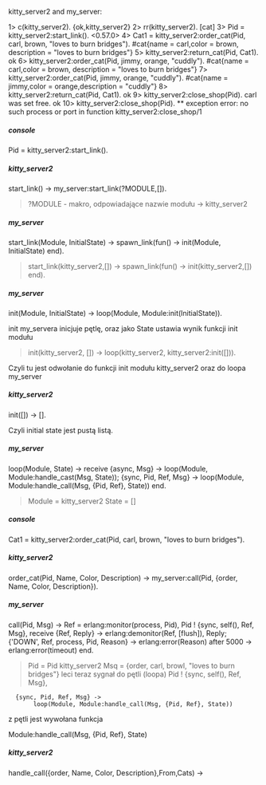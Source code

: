 kitty_server2 and my_server:


1> c(kitty_server2).
{ok,kitty_server2}
2> rr(kitty_server2).
[cat]
3> Pid = kitty_server2:start_link().
<0.57.0>
4> Cat1 = kitty_server2:order_cat(Pid, carl, brown, "loves to burn bridges").
#cat{name = carl,color = brown,
description = "loves to burn bridges"}
5> kitty_server2:return_cat(Pid, Cat1).
ok
6> kitty_server2:order_cat(Pid, jimmy, orange, "cuddly").
#cat{name = carl,color = brown,
description = "loves to burn bridges"}
7> kitty_server2:order_cat(Pid, jimmy, orange, "cuddly").
#cat{name = jimmy,color = orange,description = "cuddly"}
8> kitty_server2:return_cat(Pid, Cat1).
ok
9> kitty_server2:close_shop(Pid).
carl was set free.
ok
10> kitty_server2:close_shop(Pid).
** exception error: no such process or port
in function  kitty_server2:close_shop/1




##### console
Pid = kitty_server2:start_link().

##### kitty_server2
start_link() ->
  my_server:start_link(?MODULE,[]). 

> ?MODULE - makro, odpowiadające nazwie modułu -> kitty_server2

##### my_server
start_link(Module, InitialState) ->
    spawn_link(fun() -> init(Module, InitialState) end).

> start_link(kitty_server2,[]) ->
>    spawn_link(fun() -> init(kitty_server2,[]) end).


##### my_server
init(Module, InitialState) ->
    loop(Module, Module:init(InitialState)).

init my_servera inicjuje pętlę, oraz jako State ustawia wynik funkcji init modułu

> init(kitty_server2, []) ->
>     loop(kitty_server2, kitty_server2:init([])).

Czyli tu jest odwołanie do funkcji init modułu kitty_server2 oraz do loopa my_server

##### kitty_server2 
init([]) -> []. 

Czyli initial state jest pustą listą.

##### my_server
loop(Module, State) ->
   receive
      {async, Msg} ->
           loop(Module, Module:handle_cast(Msg, State));
      {sync, Pid, Ref, Msg} ->
           loop(Module, Module:handle_call(Msg, {Pid, Ref}, State))
  end.

> Module = kitty_server2
> State = []




##### console
  Cat1 = kitty_server2:order_cat(Pid, carl, brown, "loves to burn bridges").

##### kitty_server2
order_cat(Pid, Name, Color, Description) ->
    my_server:call(Pid, {order, Name, Color, Description}).

##### my_server
call(Pid, Msg) ->
    Ref = erlang:monitor(process, Pid),
    Pid ! {sync, self(), Ref, Msg},
    receive
        {Ref, Reply} ->
            erlang:demonitor(Ref, [flush]),
            Reply;
        {'DOWN', Ref, process, Pid, Reason} ->
            erlang:error(Reason)
    after 5000 ->
        erlang:error(timeout)
    end.

> Pid = Pid kitty_server2
> Msq = {order, carl, browl, "loves to burn bridges"}
leci teraz sygnał do pętli (loopa) 
>    Pid ! {sync, self(), Ref, Msg}, 

      {sync, Pid, Ref, Msg} ->
           loop(Module, Module:handle_call(Msg, {Pid, Ref}, State))

z pętli jest wywołana funkcja

Module:handle_call(Msg, {Pid, Ref}, State)

##### kitty_server2
handle_call({order, Name, Color, Description},From,Cats) ->
